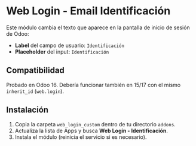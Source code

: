 # Web Login - Email Identificación

Este módulo cambia el texto que aparece en la pantalla de inicio de sesión de Odoo:
- **Label** del campo de usuario: `Identificación`
- **Placeholder** del input: `Identificación`

## Compatibilidad
Probado en Odoo 16. Debería funcionar también en 15/17 con el mismo `inherit_id` (`web.login`).

## Instalación
1. Copia la carpeta `web_login_custom` dentro de tu directorio `addons`.
2. Actualiza la lista de Apps y busca **Web Login - Identificación**.
3. Instala el módulo (reinicia el servicio si es necesario).
